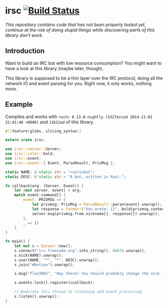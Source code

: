 irsc [![Build Status](https://travis-ci.org/hoeppnertill/irsc.svg)](https://travis-ci.org/hoeppnertill/irsc)
=========

*This repository contains code that has not been properly tested yet, continue
at the risk of doing stupid things while discovering parts of this library
don't work.*

## Introduction

Want to build an IRC bot with low resource consumption? You might want to have a look at this library (maybe later, though).

This library is supposed to be a thin layer over the IRC protocol, doing all the network IO and event parsing for you. Right now, it only works, nothing more.

## Example

Compiles and works with `rustc 0.13.0-nightly (3327ecca4 2014-11-01 22:41:48 +0000)` and `11b12ad` of this library.

```rust
#![feature(globs, slicing_syntax)]

extern crate irsc;

use irsc::server::Server;
use irsc::color::bold;
use irsc::event;
use irsc::event::{ Event, ParseResult, PrivMsg };

static NAME: &'static str = "rusticbot";
static DESC: &'static str = "A bot, written in Rust.";

fn callback(arg: (Server, Event)) {
    let (mut server, event) = arg;
    match event.command[] {
        event::PRIVMSG => {
            let privmsg: PrivMsg = ParseResult::parse(event).unwrap();
            let response = format!("You wrote: {}", bold(privmsg.content[]));
            server.msg(privmsg.from.nickname[], response[]).unwrap();
        },
        _ => ()
    }
}

fn main() {
    let mut s = Server::new();
    s.connect("irc.freenode.org".into_string(), 6667).unwrap();
    s.nick(NAME).unwrap();
    s.user(NAME, "*", "*", DESC).unwrap();
    s.join("#botzoo").unwrap();

    s.msg("flan3002", "Hey there! You should probably change the nick in this README!").unwrap();

    s.events.lock().register(&callback);

    // Dedicate this thread to listening and event processing
    s.listen().unwrap();
}
```
